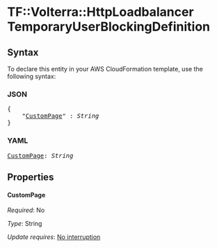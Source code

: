 # TF::Volterra::HttpLoadbalancer TemporaryUserBlockingDefinition

## Syntax

To declare this entity in your AWS CloudFormation template, use the following syntax:

### JSON

<pre>
{
    "<a href="#custompage" title="CustomPage">CustomPage</a>" : <i>String</i>
}
</pre>

### YAML

<pre>
<a href="#custompage" title="CustomPage">CustomPage</a>: <i>String</i>
</pre>

## Properties

#### CustomPage

_Required_: No

_Type_: String

_Update requires_: [No interruption](https://docs.aws.amazon.com/AWSCloudFormation/latest/UserGuide/using-cfn-updating-stacks-update-behaviors.html#update-no-interrupt)

